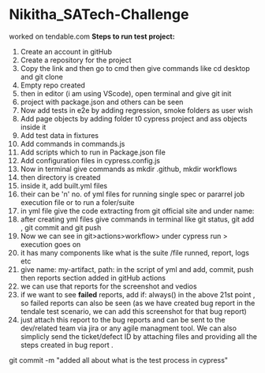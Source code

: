 # Nikitha_SATech-Challenge
worked on tendable.com
**Steps to run test project:**
1. Create an account in gitHub
2. Create a repository for the project
3. Copy the link and then go to cmd then give commands like cd desktop and git clone
4. Empty repo created
5. then in editor (i am using VScode), open terminal and give git init
6. project with package.json and others can be seen
7. Now add tests in e2e by adding regression, smoke folders as user wish
8. Add page objects by adding folder t0 cypress project and ass objects inside it
9. Add test data in fixtures
10. Add commands in commands.js
11. Add scripts which to run in Package.json file
12. Add configuration files in cypress.config.js
13. Now in terminal give commands as mkdir .github, mkdir workflows
14. then directory is created
15. inside it, add built.yml files
16. their can be 'n' no. of yml files for running single spec or pararrel job execution file or to run a foler/suite
17. in yml file give the code extracting from git official site and under name: <name of the built file>
18. after creating yml files give commands in terminal like git status, git add <path of the built file>, git commit and git push
19. Now we can see in git>actions>workflow> under cypress run > execution goes on
20. it has many components like what is the suite /file runned, report, logs etc
21. give name: my-artifact, path: <path of the artifact> in the script of yml and add, commit, push then reports section added in gitHub actions
22. we can use that reports for  the screenshot and vedios
23. if we want to see **failed** reports, add if: always() in the above 21st point , so failed reports can also be seen (as we have created bug report in the tendale test scenario, we can add this screenshot for that bug report)
24. just attach this report to the bug reports and can be sent to the dev/related team via jira or any agile managment tool. We can also  simplicly send the ticket/defect ID by attaching files and providing all the steps created in bug report .
 

git commit -m "added all about what is the test process in cypress"
